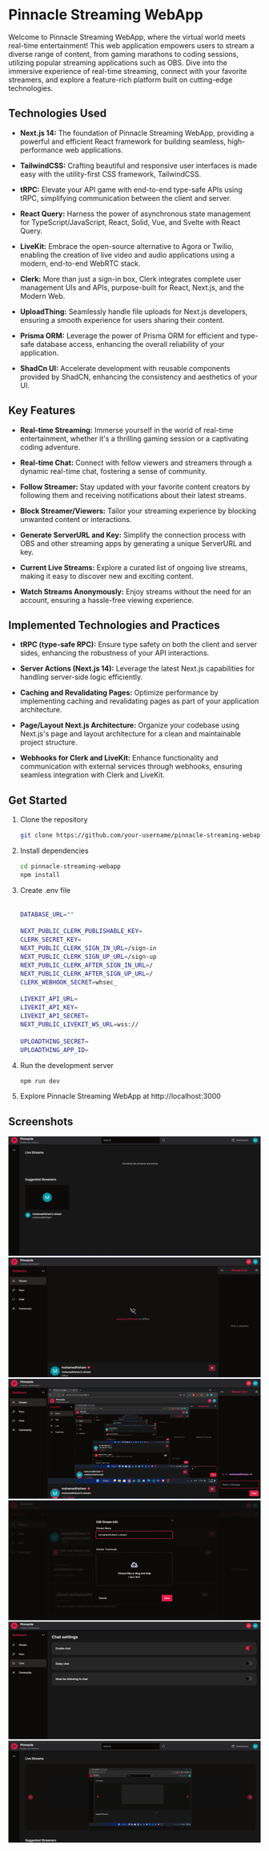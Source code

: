 # Pinnacle Streaming WebApp

Welcome to Pinnacle Streaming WebApp, where the virtual world meets real-time entertainment! This web application empowers users to stream a diverse range of content, from gaming marathons to coding sessions, utilizing popular streaming applications such as OBS. Dive into the immersive experience of real-time streaming, connect with your favorite streamers, and explore a feature-rich platform built on cutting-edge technologies.

## Technologies Used

- **Next.js 14:** The foundation of Pinnacle Streaming WebApp, providing a powerful and efficient React framework for building seamless, high-performance web applications.

- **TailwindCSS:** Crafting beautiful and responsive user interfaces is made easy with the utility-first CSS framework, TailwindCSS.

- **tRPC:** Elevate your API game with end-to-end type-safe APIs using tRPC, simplifying communication between the client and server.

- **React Query:** Harness the power of asynchronous state management for TypeScript/JavaScript, React, Solid, Vue, and Svelte with React Query.

- **LiveKit:** Embrace the open-source alternative to Agora or Twilio, enabling the creation of live video and audio applications using a modern, end-to-end WebRTC stack.

- **Clerk:** More than just a sign-in box, Clerk integrates complete user management UIs and APIs, purpose-built for React, Next.js, and the Modern Web.

- **UploadThing:** Seamlessly handle file uploads for Next.js developers, ensuring a smooth experience for users sharing their content.

- **Prisma ORM:** Leverage the power of Prisma ORM for efficient and type-safe database access, enhancing the overall reliability of your application.

- **ShadCn UI:** Accelerate development with reusable components provided by ShadCN, enhancing the consistency and aesthetics of your UI.

## Key Features

- **Real-time Streaming:** Immerse yourself in the world of real-time entertainment, whether it's a thrilling gaming session or a captivating coding adventure.

- **Real-time Chat:** Connect with fellow viewers and streamers through a dynamic real-time chat, fostering a sense of community.

- **Follow Streamer:** Stay updated with your favorite content creators by following them and receiving notifications about their latest streams.

- **Block Streamer/Viewers:** Tailor your streaming experience by blocking unwanted content or interactions.

- **Generate ServerURL and Key:** Simplify the connection process with OBS and other streaming apps by generating a unique ServerURL and key.

- **Current Live Streams:** Explore a curated list of ongoing live streams, making it easy to discover new and exciting content.

- **Watch Streams Anonymously:** Enjoy streams without the need for an account, ensuring a hassle-free viewing experience.

## Implemented Technologies and Practices

- **tRPC (type-safe RPC):** Ensure type safety on both the client and server sides, enhancing the robustness of your API interactions.

- **Server Actions (Next.js 14):** Leverage the latest Next.js capabilities for handling server-side logic efficiently.

- **Caching and Revalidating Pages:** Optimize performance by implementing caching and revalidating pages as part of your application architecture.

- **Page/Layout Next.js Architecture:** Organize your codebase using Next.js's page and layout architecture for a clean and maintainable project structure.

- **Webhooks for Clerk and LiveKit:** Enhance functionality and communication with external services through webhooks, ensuring seamless integration with Clerk and LiveKit.

## Get Started

1. Clone the repository
   ```bash
   git clone https://github.com/your-username/pinnacle-streaming-webapp.git
   ```
2. Install dependencies

   ```bash
   cd pinnacle-streaming-webapp
   npm install
   ```
3. Create .env file
   
   ```bash
   
   DATABASE_URL=""

   NEXT_PUBLIC_CLERK_PUBLISHABLE_KEY=
   CLERK_SECRET_KEY=
   NEXT_PUBLIC_CLERK_SIGN_IN_URL=/sign-in
   NEXT_PUBLIC_CLERK_SIGN_UP_URL=/sign-up
   NEXT_PUBLIC_CLERK_AFTER_SIGN_IN_URL=/
   NEXT_PUBLIC_CLERK_AFTER_SIGN_UP_URL=/
   CLERK_WEBHOOK_SECRET=whsec_

   LIVEKIT_API_URL=
   LIVEKIT_API_KEY=
   LIVEKIT_API_SECRET=
   NEXT_PUBLIC_LIVEKIT_WS_URL=wss://

   UPLOADTHING_SECRET=
   UPLOADTHING_APP_ID=
   ```

4. Run the development server

   ```bash
   npm run dev
   ```
5. Explore Pinnacle Streaming WebApp at http://localhost:3000

## Screenshots

 ![Home](./screenshots/image.png)
 ![StreamOffline](./screenshots/image-1.png)
 ![StreamOnline](./screenshots/image-2.png)
 ![EditStream](./screenshots/image-3.png)
 ![ChatSettings](./screenshots/image-4.png)
 ![HomeOnline](./screenshots/image-5.png)
